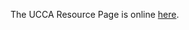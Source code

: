 The UCCA Resource Page is online [here](https://universalconceptualcognitiveannotation.github.io/).
